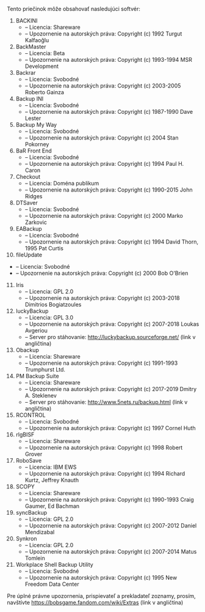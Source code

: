 Tento priečinok môže obsahovať nasledujúci softvér:

1. BACKINI
   - – Licencia: Shareware
   - – Upozornenie na autorských práva: Copyright (c) 1992 Turgut Kalfaoğlu
2. BackMaster
   - – Licencia: Beta
   - – Upozornenie na autorských práva: Copyright (c) 1993-1994 MSR Development
3. Backrar
   - – Licencia: Svobodné
   - – Upozornenie na autorských práva: Copyright (c) 2003-2005 Roberto Gainza
4. Backup INI
   - – Licencia: Svobodné
   - – Upozornenie na autorských práva: Copyright (c) 1987-1990 Dave Lester
5. Backup My Way
   - – Licencia: Svobodné
   - – Upozornenie na autorských práva: Copyright (c) 2004 Stan Pokorney
6. BaR Front End
   - – Licencia: Svobodné
   - – Upozornenie na autorských práva: Copyright (c) 1994 Paul H. Caron
7. Checkout
   - – Licencia: Doména publikum
   - – Upozornenie na autorských práva: Copyright (c) 1990-2015 John Ridges
8. DTSaver
   - – Licencia: Svobodné
   - – Upozornenie na autorských práva: Copyright (c) 2000 Marko Zarkovic
9. EABackup
   - – Licencia: Svobodné
   - – Upozornenie na autorských práva: Copyright (c) 1994 David Thorn, 1995 Pat Curtis
10. fileUpdate
   - – Licencia: Svobodné
   - – Upozornenie na autorských práva: Copyright (c) 2000 Bob O'Brien
11. Iris
    - – Licencia: GPL 2.0
    - – Upozornenie na autorských práva: Copyright (c) 2003-2018 Dimitrios Bogiatzoules
12. luckyBackup
    - – Licencia: GPL 3.0
    - – Upozornenie na autorských práva: Copyright (c) 2007-2018 Loukas Avgeriou
    - – Server pro stáhovanie: http://luckybackup.sourceforge.net/ (link v angličtina)
13. Obackup
    - – Licencia: Shareware
    - – Upozornenie na autorských práva: Copyright (c) 1991-1993 Trumphurst Ltd.
14. PM Backup Suite
    - – Licencia: Shareware
    - – Upozornenie na autorských práva: Copyright (c) 2017-2019 Dmitry A. Steklenev
    - – Server pro stáhovanie: http://www.5nets.ru/backup.html (link v angličtina)
15. RCONTROL
    - – Licencia: Svobodné
    - – Upozornenie na autorských práva: Copyright (c) 1997 Cornel Huth
16. rlgBISF
    - – Licencia: Shareware
    - – Upozornenie na autorských práva: Copyright (c) 1998 Robert Grover
17. RoboSave
    - – Licencia: IBM EWS
    - – Upozornenie na autorských práva: Copyright (c) 1994 Richard Kurtz, Jeffrey Knauth
18. SCOPY
    - – Licencia: Shareware
    - – Upozornenie na autorských práva: Copyright (c) 1990-1993 Craig Gaumer, Ed Bachman
19. syncBackup
    - – Licencia: GPL 2.0
    - – Upozornenie na autorských práva: Copyright (c) 2007-2012 Daniel Mendizabal
20. Synkron
    - – Licencia: GPL 2.0
    - – Upozornenie na autorských práva: Copyright (c) 2007-2014 Matus Tomlein
21. Workplace Shell Backup Utility
    - – Licencia: Svobodné
    - – Upozornenie na autorských práva: Copyright (c) 1995 New Freedom Data Center

Pre úplné právne upozornenia, prispievateľ a prekladateľ zoznamy, prosím, navštívte https://bobsgame.fandom.com/wiki/Extras (link v angličtina)
